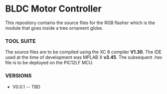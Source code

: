 # BLDC Motor Controller #

This repository contains the source files for the RGB flasher which is the module that goes inside a tree ornament globe.    

### TOOL SUITE ###

The source files are to be compiled using the XC 8 compiler **V1.30**.  The IDE used at the time of development was MPLAB X **v3.45**.  The subsequent .hex file is to be deployed on the PIC12LF MCU.  

### VERSIONS ###
* V0.0.1 -- TBD